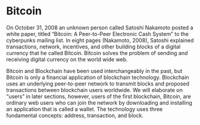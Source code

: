 # Bitcoin
On October 31, 2008 an unknown person called Satoshi Nakamoto posted a white paper, titled “Bitcoin: A Peer-to-Peer Electronic Cash System” to the cyberpunks mailing list. In eight pages (Nakamoto, 2008), Satoshi explained transactions, network, incentives, and other building blocks of a digital currency that he called Bitcoin.
Bitcoin solves the problem of sending and receiving digital currency on the world wide web. 

Bitcoin and Blockchain have been used interchangeably in the past, but Bitcoin is only a financial application of blockchain technology. Blockchain uses an underlying peer-to-peer network to transmit blocks and proposed transactions between blockchain users worldwide. We will elaborate on “users” in later sections, however, users of the first blockchain, Bitcoin, are ordinary web users who can join the network by downloading and installing an application that is called a wallet. The technology uses three fundamental concepts: address, transaction, and block. 
